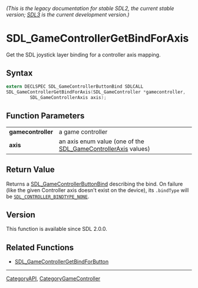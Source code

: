 ###### (This is the legacy documentation for stable SDL2, the current stable version; [SDL3](https://wiki.libsdl.org/SDL3/) is the current development version.)
# SDL_GameControllerGetBindForAxis

Get the SDL joystick layer binding for a controller axis mapping.

## Syntax

```c
extern DECLSPEC SDL_GameControllerButtonBind SDLCALL
SDL_GameControllerGetBindForAxis(SDL_GameController *gamecontroller,
         SDL_GameControllerAxis axis);

```

## Function Parameters

|                        |                                                                                         |
| ---------------------- | --------------------------------------------------------------------------------------- |
| **gamecontroller**     | a game controller                                                                       |
| **axis**               | an axis enum value (one of the [SDL_GameControllerAxis](SDL_GameControllerAxis) values) |

## Return Value

Returns a [SDL_GameControllerButtonBind](SDL_GameControllerButtonBind)
describing the bind. On failure (like the given Controller axis doesn't
exist on the device), its `.bindType` will be
[`SDL_CONTROLLER_BINDTYPE_NONE`](SDL_CONTROLLER_BINDTYPE_NONE).

## Version

This function is available since SDL 2.0.0.

## Related Functions

* [SDL_GameControllerGetBindForButton](SDL_GameControllerGetBindForButton)

----
[CategoryAPI](CategoryAPI), [CategoryGameController](CategoryGameController)

